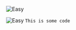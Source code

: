 <span class="illustration">![Easy](/media/original/2013/02/jolibonhomme-small.png)</span>

<span class="illustration">![Easy](/media/original/2013/02/jolibonhomme-small.png) `This is some code`</span>
